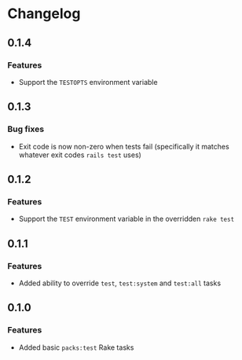 # Changelog

## 0.1.4

### Features

- Support the `TESTOPTS` environment variable

## 0.1.3

### Bug fixes

- Exit code is now non-zero when tests fail (specifically it matches whatever exit codes `rails test` uses)

## 0.1.2

### Features

- Support the `TEST` environment variable in the overridden `rake test`

## 0.1.1

### Features

- Added ability to override `test`, `test:system` and `test:all` tasks

## 0.1.0

### Features

- Added basic `packs:test` Rake tasks

